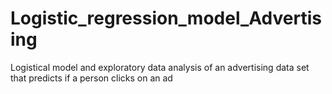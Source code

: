 # Logistic_regression_model_Advertising
Logistical model and exploratory data analysis of an advertising data set that predicts if a person clicks on an ad
